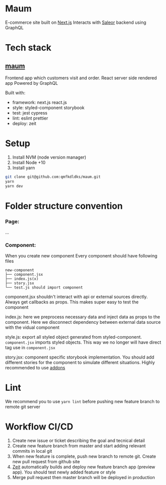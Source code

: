 # Maum

E-commerce site built on [Next.js](https://nextjs.org/)
Interacts with [Saleor](https://saleor.io/) backend using GraphQL

# Tech stack

## [maum](https://github.com/qmfkdldks/maum)

Frontend app which customers visit and order. React server side rendered app Powered by GraphQL

Built with:

- framework: next.js react.js
- style: styled-component storybook
- test: jest cypress
- lint: eslint prettier
- deploy: zeit

# Setup

1. Install NVM (node version manager)
2. Install Node +10
3. Install yarn
```sh
git clone git@github.com:qmfkdldks/maum.git
yarn
yarn dev
```

# Folder structure convention

### Page:

...

### Component:

When you create new component
Every component should have following files

```
new-component
├── component.jsx
├── index.js(x)
├── story.jsx
└── test.js should import component
```
component.jsx 
shouldn't interact with api or external sources directly. Always get callbacks as props. This makes super easy to test the component

index.js:
here we preprocess necessary data and inject data as props to the component. Here we disconnect dependency between external data source with the vidual component

style.js:
export all styled object generated from styled-component. `component.jsx` imports styled objects. This way we no longer will have direct tag use in `component.jsx`

story.jsx:
component specific storybook implementation. You should add different stories for the component to simulate different situations. Highly recommended to use [addons](https://storybook.js.org/addons/)

# Lint

We recommend you to use `yarn lint` before pushing new feature branch to remote git server

# Workflow CI/CD

1. Create new issue or ticket describing the goal and tecnical detail
2. Create new feature branch from master and start adding relevant commits in local git
3. When new feature is complete, push new branch to remote git. Create new pull request from github site
4. [Zeit](https://vercel.com/docs/v2/introduction#) automatically builds and deploy new feature branch app (preview app). You should test newly added feature or style
5. Merge pull request then master branch will be deployed in production
